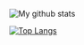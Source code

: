 ![My github stats](https://github-readme-stats.vercel.app/api?username=hamdysalah1&count_private=true&show_icons=true&hide_rank=true&theme=graywhite)

[![Top Langs](https://github-readme-stats.vercel.app/api/top-langs/?username=hamdysalah1&layout=compact)](https://github.com/meghsohor/github-readme-stats)
